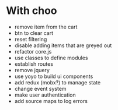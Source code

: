 # With choo


+ remove item from the cart
+ btn to clear cart
+ reset filtering
+ disable adding items that are greyed out
+ refactor core.js
+ use classes to define modules
+ establish routes
+ remove jquery
+ use yoyo to build ui components
+ add redux (mobx?) to manage state
+ change event system
+ make user authentication
+ add source maps to log errors